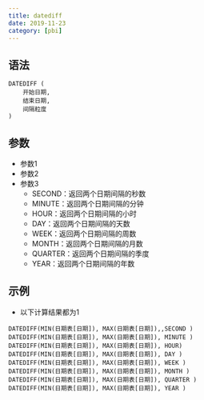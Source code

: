 ```yaml
---
title: datediff
date: 2019-11-23
category: [pbi]
---
```


## 语法

```
DATEDIFF (
    开始日期,
    结束日期,
    间隔粒度
)
```

## 参数
- 参数1
- 参数2
- 参数3
    - SECOND：返回两个日期间隔的秒数
    - MINUTE：返回两个日期间隔的分钟
    - HOUR：返回两个日期间隔的小时
    - DAY：返回两个日期间隔的天数
    - WEEK：返回两个日期间隔的周数
    - MONTH：返回两个日期间隔的月数
    - QUARTER：返回两个日期间隔的季度
    - YEAR：返回两个日期间隔的年数

## 示例

- 以下计算结果都为1

```
DATEDIFF(MIN(日期表[日期]), MAX(日期表[日期]),,SECOND )
DATEDIFF(MIN(日期表[日期]), MAX(日期表[日期]), MINUTE )
DATEDIFF(MIN(日期表[日期]), MAX(日期表[日期]), HOUR)
DATEDIFF(MIN(日期表[日期]), MAX(日期表[日期]), DAY )
DATEDIFF(MIN(日期表[日期]), MAX(日期表[日期]), WEEK )
DATEDIFF(MIN(日期表[日期]), MAX(日期表[日期]), MONTH )
DATEDIFF(MIN(日期表[日期]), MAX(日期表[日期]), QUARTER )
DATEDIFF(MIN(日期表[日期]), MAX(日期表[日期]), YEAR )
```
